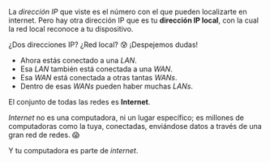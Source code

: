 La _dirección IP_ que viste es el número con el que pueden localizarte en internet. Pero hay otra dirección IP que es tu **dirección IP local**, con la cual la red local reconoce a tu dispositivo.

¿Dos direcciones IP? ¿Red local? :cold_sweat: ¡Despejemos dudas!

* Ahora estás conectado a una _LAN_. 
* Esa _LAN_ también está conectada a una _WAN_.
* Esa _WAN_ está conectada a otras tantas _WANs_.
* Dentro de esas _WANs_ pueden haber muchas _LANs_.

El conjunto de todas las redes es **Internet**. 

_Internet_ no es una computadora, ni un lugar específico; es millones de computadoras como la tuya, conectadas, enviándose datos a través de una gran red de redes. :scream:

Y tu computadora es parte de _internet_.

